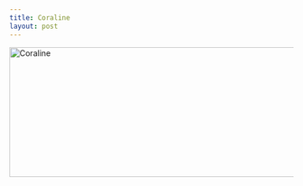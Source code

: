 ```yaml
---
title: Coraline
layout: post
---
```

[<img class="alignnone size-large wp-image-642" src="/img/Frame-Squeezer/Coraline-1024x368.jpg" alt="Coraline" width="640" height="230" />][1]

 [1]: /img/Frame-Squeezer/Coraline.jpg
